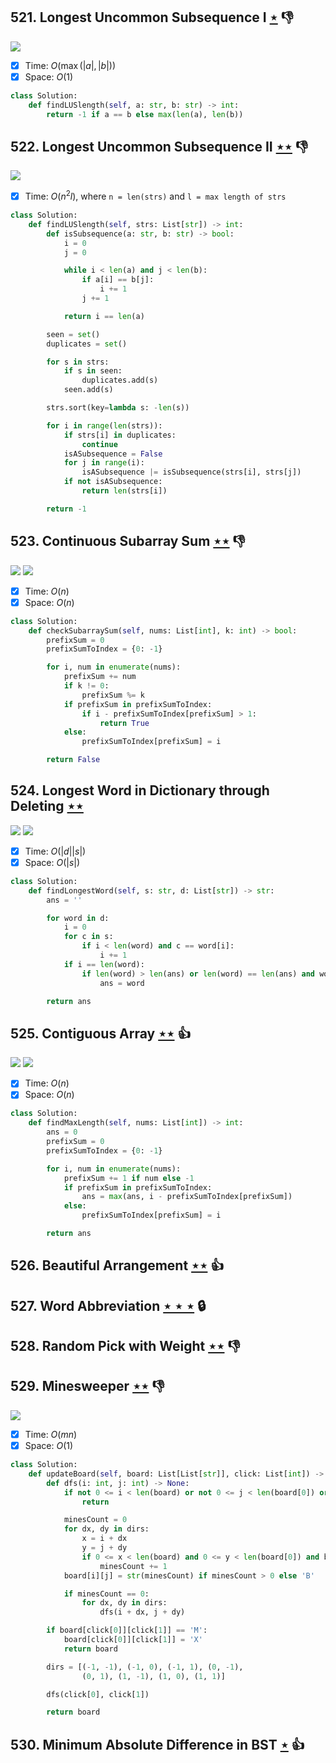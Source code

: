 ## 521. Longest Uncommon Subsequence I  [$\star$](https://leetcode.com/problems/longest-uncommon-subsequence-i) :thumbsdown:

![](https://img.shields.io/badge/-String-60373E.svg?style=flat-square)

- [x] Time: $O(\max(|a|, |b|))$
- [x] Space: $O(1)$

```python
class Solution:
    def findLUSlength(self, a: str, b: str) -> int:
        return -1 if a == b else max(len(a), len(b))
```

## 522. Longest Uncommon Subsequence II [$\star\star$](https://leetcode.com/problems/longest-uncommon-subsequence-ii) :thumbsdown:

![](https://img.shields.io/badge/-String-60373E.svg?style=flat-square)

- [x] Time: $O(n^2l)$, where `n = len(strs)` and `l = max length of strs`

```python
class Solution:
    def findLUSlength(self, strs: List[str]) -> int:
        def isSubsequence(a: str, b: str) -> bool:
            i = 0
            j = 0

            while i < len(a) and j < len(b):
                if a[i] == b[j]:
                    i += 1
                j += 1

            return i == len(a)

        seen = set()
        duplicates = set()

        for s in strs:
            if s in seen:
                duplicates.add(s)
            seen.add(s)

        strs.sort(key=lambda s: -len(s))

        for i in range(len(strs)):
            if strs[i] in duplicates:
                continue
            isASubsequence = False
            for j in range(i):
                isASubsequence |= isSubsequence(strs[i], strs[j])
            if not isASubsequence:
                return len(strs[i])

        return -1
```

## 523. Continuous Subarray Sum [$\star\star$](https://leetcode.com/problems/continuous-subarray-sum) :thumbsdown:

![](https://img.shields.io/badge/-Hash%20Table-7BA23F.svg?style=flat-square) ![](https://img.shields.io/badge/-Prefix%20Sum-CAAD5F.svg?style=flat-square)

- [x] Time: $O(n)$
- [x] Space: $O(n)$

```python
class Solution:
    def checkSubarraySum(self, nums: List[int], k: int) -> bool:
        prefixSum = 0
        prefixSumToIndex = {0: -1}

        for i, num in enumerate(nums):
            prefixSum += num
            if k != 0:
                prefixSum %= k
            if prefixSum in prefixSumToIndex:
                if i - prefixSumToIndex[prefixSum] > 1:
                    return True
            else:
                prefixSumToIndex[prefixSum] = i

        return False
```

## 524. Longest Word in Dictionary through Deleting [$\star\star$](https://leetcode.com/problems/longest-word-in-dictionary-through-deleting)

![](https://img.shields.io/badge/-Two%20Pointers-2EA9DF.svg?style=flat-square) ![](https://img.shields.io/badge/-Sort-0F2540.svg?style=flat-square)

- [x] Time: $O(|d||s|)$
- [x] Space: $O(|s|)$

```python
class Solution:
    def findLongestWord(self, s: str, d: List[str]) -> str:
        ans = ''

        for word in d:
            i = 0
            for c in s:
                if i < len(word) and c == word[i]:
                    i += 1
            if i == len(word):
                if len(word) > len(ans) or len(word) == len(ans) and word < ans:
                    ans = word

        return ans
```

## 525. Contiguous Array [$\star\star$](https://leetcode.com/problems/contiguous-array) :thumbsup:

![](https://img.shields.io/badge/-Hash%20Table-7BA23F.svg?style=flat-square) ![](https://img.shields.io/badge/-Prefix%20Sum-CAAD5F.svg?style=flat-square)

- [x] Time: $O(n)$
- [x] Space: $O(n)$

```python
class Solution:
    def findMaxLength(self, nums: List[int]) -> int:
        ans = 0
        prefixSum = 0
        prefixSumToIndex = {0: -1}

        for i, num in enumerate(nums):
            prefixSum += 1 if num else -1
            if prefixSum in prefixSumToIndex:
                ans = max(ans, i - prefixSumToIndex[prefixSum])
            else:
                prefixSumToIndex[prefixSum] = i

        return ans
```

## 526. Beautiful Arrangement [$\star\star$](https://leetcode.com/problems/beautiful-arrangement) :thumbsup:

## 527. Word Abbreviation [$\star\star\star$](https://leetcode.com/problems/word-abbreviation) 🔒

## 528. Random Pick with Weight [$\star\star$](https://leetcode.com/problems/random-pick-with-weight) :thumbsdown:

## 529. Minesweeper [$\star\star$](https://leetcode.com/problems/minesweeper) :thumbsdown:

![](https://img.shields.io/badge/-Depth%20First%20Search-86C166.svg?style=flat-square)

- [x] Time: $O(mn)$
- [x] Space: $O(1)$

```python
class Solution:
    def updateBoard(self, board: List[List[str]], click: List[int]) -> List[List[str]]:
        def dfs(i: int, j: int) -> None:
            if not 0 <= i < len(board) or not 0 <= j < len(board[0]) or board[i][j] != 'E':
                return

            minesCount = 0
            for dx, dy in dirs:
                x = i + dx
                y = j + dy
                if 0 <= x < len(board) and 0 <= y < len(board[0]) and board[x][y] == 'M':
                    minesCount += 1
            board[i][j] = str(minesCount) if minesCount > 0 else 'B'

            if minesCount == 0:
                for dx, dy in dirs:
                    dfs(i + dx, j + dy)

        if board[click[0]][click[1]] == 'M':
            board[click[0]][click[1]] = 'X'
            return board

        dirs = [(-1, -1), (-1, 0), (-1, 1), (0, -1),
                (0, 1), (1, -1), (1, 0), (1, 1)]

        dfs(click[0], click[1])

        return board
```

## 530. Minimum Absolute Difference in BST [$\star$](https://leetcode.com/problems/minimum-absolute-difference-in-bst) :thumbsup:
